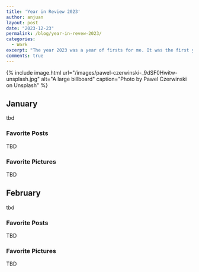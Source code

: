 ```yaml
---
title: 'Year in Review 2023'
author: anjuan
layout: post
date: "2023-12-23"
permalink: /blog/year-in-revew-2023/
categories:
  - Work
excerpt: "The year 2023 was a year of firsts for me. It was the first year that felt fully free of the COVID pandemic, and it was my first full year at GitHub. Here are my reflections, favorite social media posts, and favorite pictures from the year."
comments: true
---
```


{% include image.html url="/images/pawel-czerwinski-_9dSF0Hwitw-unsplash.jpg" alt="A large billboard" caption="Photo by Pawel Czerwinski on Unsplash" %}

## **January**

tbd

### Favorite Posts

TBD


### Favorite Pictures

TBD


## **February**

tbd

### Favorite Posts

TBD


### Favorite Pictures

TBD